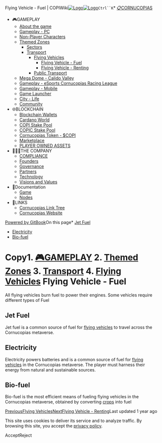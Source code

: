 Flying Vehicle - Fuel | COPIWiki[![Logo](https://copiwiki.cornucopias.io/~gitbook/image?url=https%3A%2F%2F1762761122-files.gitbook.io%2F%7E%2Ffiles%2Fv0%2Fb%2Fgitbook-x-prod.appspot.com%2Fo%2Forganizations%252FVpfHHIHQI6ROs7kspCfa%252Fsites%252Fsite_dzbNR%252Flogo%252FxczoLfMLSrLZyl8UxDSg%252FCornucopias_Logo-White-Medium.png%3Falt%3Dmedia%26token%3Dcfef2e74-c264-4b9d-bc1c-d89788f5dc9c&width=260&dpr=4&quality=100&sign=ce383b9c&sv=2)![Logo](https://copiwiki.cornucopias.io/~gitbook/image?url=https%3A%2F%2F1762761122-files.gitbook.io%2F%7E%2Ffiles%2Fv0%2Fb%2Fgitbook-x-prod.appspot.com%2Fo%2Forganizations%252FVpfHHIHQI6ROs7kspCfa%252Fsites%252Fsite_dzbNR%252Flogo%252FxczoLfMLSrLZyl8UxDSg%252FCornucopias_Logo-White-Medium.png%3Falt%3Dmedia%26token%3Dcfef2e74-c264-4b9d-bc1c-d89788f5dc9c&width=260&dpr=4&quality=100&sign=ce383b9c&sv=2)](/)`Ctrl``K`* [📋CORNUCOPIAS](/)
* 🎮GAMEPLAY
	+ [About the game](/gameplay/about-the-game)
	+ [Gameplay - PC](/gameplay/gameplay-pc)
	+ [Non-Player Characters](/gameplay/non-player-characters)
	+ [Themed Zones](/gameplay/themed-zones)
		- [Sectors](/gameplay/themed-zones/sectors)
		- [Transport](/gameplay/themed-zones/transport)
			* [Flying Vehicles](/gameplay/themed-zones/transport/flying-vehicles)
				+ [Flying Vehicle - Fuel](/gameplay/themed-zones/transport/flying-vehicles/flying-vehicle-fuel)
				+ [Flying Vehicle - Renting](/gameplay/themed-zones/transport/flying-vehicles/flying-vehicle-renting)
			* [Public Transport](/gameplay/themed-zones/transport/public-transport)
	+ [Mega Dome - Calido Valley](/gameplay/mega-dome-calido-valley)
	+ [Gameplay - eSports Cornucopias Racing League](/gameplay/gameplay-esports-cornucopias-racing-league)
	+ [Gameplay - Mobile](/gameplay/gameplay-mobile)
	+ [Game Launcher](/gameplay/game-launcher)
	+ [City - Life](/gameplay/city-life)
	+ [Community](/gameplay/community)
* 🌐BLOCKCHAIN
	+ [Blockchain Wallets](/blockchain/blockchain-wallets)
	+ [Cardano World](/blockchain/cardano-world)
	+ [COPI Stake Pool](/blockchain/copi-stake-pool)
	+ [COPIC Stake Pool](/blockchain/copic-stake-pool)
	+ [Cornucopias Token - $COPI](/blockchain/cornucopias-token-usdcopi)
	+ [Marketplace](/blockchain/marketplace)
	+ [PLAYER OWNED ASSETS](/blockchain/player-owned-assets)
* 🧑‍🤝‍🧑THE COMPANY
	+ [COMPLIANCE](/the-company/compliance)
	+ [Founders](/the-company/founders)
	+ [Governance](/the-company/governance)
	+ [Partners](/the-company/partners)
	+ [Technology](/the-company/technology)
	+ [Visions and Values](/the-company/visions-and-values)
* 📖Documentation
	+ [Game](/documentation/game)
	+ [Nodes](/documentation/nodes)
* 🔗LINKS
	+ [Cornucopias Link Tree](https://linktr.ee/cornucopias.game)
	+ [Cornucopias Website](https://www.cornucopias.io)

[Powered by GitBook](https://www.gitbook.com/?utm_source=content&utm_medium=trademark&utm_campaign=PQmCVki2WHg9QcW9pdrX)On this page* [Jet Fuel](#jet-fuel)
* [Electricity](#electricity)
* [Bio-fuel](#bio-fuel)

Copy1. [🎮GAMEPLAY](/gameplay)
2. [Themed Zones](/gameplay/themed-zones)
3. [Transport](/gameplay/themed-zones/transport)
4. [Flying Vehicles](/gameplay/themed-zones/transport/flying-vehicles)
Flying Vehicle - Fuel
=====================

All flying vehicles burn fuel to power their engines. Some vehicles require different types of Fuel

Jet Fuel
--------

Jet fuel is a common source of fuel for [flying vehicles](/gameplay/themed-zones/transport/flying-vehicles) to travel across the Cornucopias metaverse.

Electricity
-----------

Electricity powers batteries and is a common source of fuel for [flying vehicles](/gameplay/themed-zones/transport/flying-vehicles) in the Cornucopias metaverse. The player must harness their energy from natural and sustainable sources.

Bio-fuel
--------

Bio-fuel is the most efficient means of fueling flying vehicles in the Cornucopias metaverse, obtained by converting [crops](/gameplay/gameplay-pc/resources/crops) into fuel

[PreviousFlying Vehicles](/gameplay/themed-zones/transport/flying-vehicles)[NextFlying Vehicle - Renting](/gameplay/themed-zones/transport/flying-vehicles/flying-vehicle-renting)Last updated 1 year ago

This site uses cookies to deliver its service and to analyze traffic. By browsing this site, you accept the [privacy policy](https://www.cornucopias.io/privacy-policy).

AcceptReject